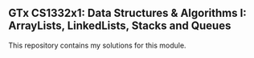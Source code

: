 ## GTx CS1332x1: Data Structures & Algorithms I: ArrayLists, LinkedLists, Stacks and Queues
This repository contains my solutions for this module.
